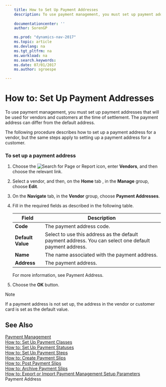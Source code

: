 ```yaml
---
    title: How to Set Up Payment Addresses 
    description: To use payment management, you must set up payment addresses that will be used for vendors and customers at the time of settlement. The payment address can differ from the default address.
    
    documentationcenter: ''
    author: SorenGP

    ms.prod: "dynamics-nav-2017"
    ms.topic: article
    ms.devlang: na
    ms.tgt_pltfrm: na
    ms.workload: na
    ms.search.keywords:
    ms.date: 07/01/2017
    ms.author: sgroespe

---
```

# How to: Set Up Payment Addresses
To use payment management, you must set up payment addresses that will be used for vendors and customers at the time of settlement. The payment address can differ from the default address.  
  
 The following procedure describes how to set up a payment address for a vendor, but the same steps apply to setting up a payment address for a customer.  
  
### To set up a payment address  
  
1.  Choose the ![Search for Page or Report](media/ui-search/search_small.png "Search for Page or Report icon") icon, enter **Vendors**, and then choose the relevant link.  
  
2.  Select a vendor, and then, on the **Home** tab , in the **Manage** group, choose **Edit**.  
  
3.  On the **Navigate** tab, in the **Vendor** group, choose **Payment Addresses**.  
  
4.  Fill in the required fields as described in the following table.  
  
    |Field|Description|  
    |---------------------------------|---------------------------------------|  
    |**Code**|The payment address code.|  
    |**Default Value**|Select to use this address as the default payment address. You can select one default payment address.|  
    |**Name**|The name associated with the payment address.|  
    |**Address**|The payment address.|  
  
     For more information, see Payment Address.  
  
5.  Choose the **OK** button.  
  
> [!NOTE]  
>  If a payment address is not set up, the address in the vendor or customer card is set as the default value.  
  
## See Also  
 [Payment Management](payment-management.md)   
 [How to: Set Up Payment Classes](how-to-set-up-payment-classes.md)   
 [How to: Set Up Payment Statuses](how-to-set-up-payment-statuses.md)   
 [How to: Set Up Payment Steps](how-to-set-up-payment-steps.md)   
 [How to: Create Payment Slips](how-to-create-payment-slips.md)   
 [How to: Post Payment Slips](how-to-post-payment-slips.md)   
 [How to: Archive Payment Slips](how-to-archive-payment-slips.md)   
 [How to: Export or Import Payment Management Setup Parameters](how-to-export-or-import-payment-management-setup-parameters.md)   
 Payment Address